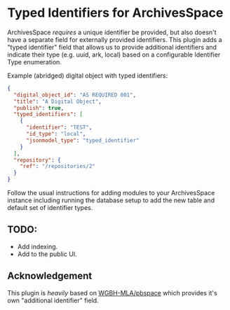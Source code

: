 Typed Identifiers for ArchivesSpace
===================================

ArchivesSpace *requires* a unique identifier be provided, but also doesn't have
a separate field for externally provided identifiers. This plugin adds a
"typed identifier" field that allows us to provide additional identifiers and
indicate their type (e.g. uuid, ark, local) based on a configurable Identifier
Type enumeration.

Example (abridged) digital object with typed identifiers:

```json
{
  "digital_object_id": "AS REQUIRED 001",
  "title": "A Digital Object",
  "publish": true,
  "typed_identifiers": [
    {
      "identifier": "TEST",
      "id_type": "local",
      "jsonmodel_type": "typed_identifier"
    }
  ],
  "repository": {
    "ref": "/repositories/2"
  }
}
```

Follow the usual instructions for adding modules to your ArchivesSpace instance
including running the database setup to add the new table and default set of
identifier types.

## TODO:

- Add indexing.
- Add to the public UI.

## Acknowledgement

This plugin is *heavily* based on [WGBH-MLA/pbspace](https://github.com/WGBH-MLA/pbspace) which provides it's own "additional identifier" field.